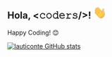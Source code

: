 <h2> Hola, <𝚌𝚘𝚍𝚎𝚛𝚜/>! <img src="https://github.com/ABSphreak/ABSphreak/blob/master/gifs/Hi.gif" width="30px"></h2>

Happy Coding! 😊

[![lauticonte GitHub stats](https://github-readme-stats.vercel.app/api?username=lauticonte)](https://github.com/lauticonte/github-readme-stats)


